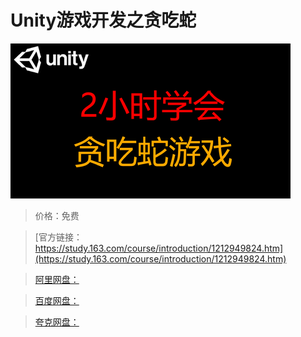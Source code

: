 # Unity游戏开发之贪吃蛇

![img](../../../assets/study163/free/da276a47eb4e41e78388c2ff4c19c17d.png)

> 价格：免费

> [官方链接：https://study.163.com/course/introduction/1212949824.htm](https://study.163.com/course/introduction/1212949824.htm)

> [阿里网盘：]()

> [百度网盘：]()

> [夸克网盘：]()
